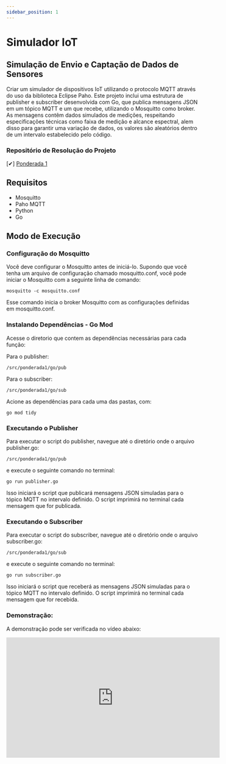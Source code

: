 ```yaml
---
sidebar_position: 1
---
```


# Simulador IoT

## Simulação de Envio e Captação de Dados de Sensores
Criar um simulador de dispositivos IoT utilizando o protocolo MQTT através do uso da biblioteca Eclipse Paho. 
Este projeto inclui uma estrutura de publisher e subscriber desenvolvida com Go, que publica mensagens JSON em um tópico MQTT e um que recebe, utilizando o Mosquitto como broker. As mensagens contêm dados simulados de medições, respeitando especificações técnicas como faixa de medição e alcance espectral, alem disso para garantir uma variação de dados, os valores são aleatórios dentro de um intervalo estabelecido pelo código.


### Repositório de Resolução do Projeto

[✔] [Ponderada 1](https://github.com/gabInteli/M9-Inteli-Eng-Comp_Gabriela_Matias/tree/main/src/ponderada1)

## Requisitos
- Mosquitto
- Paho MQTT
- Python
- Go

##  Modo de Execução 

### Configuração do Mosquitto
Você deve configurar o Mosquitto antes de iniciá-lo. Supondo que você tenha um arquivo de configuração chamado mosquitto.conf, você pode iniciar o Mosquitto com a seguinte linha de comando:

```
mosquitto -c mosquitto.conf
```

Esse comando inicia o broker Mosquitto com as configurações definidas em mosquitto.conf.

### Instalando Dependências - Go Mod
Acesse o diretorio que contem as dependências necessárias para cada função: 

Para o publisher:
```
/src/ponderada1/go/pub
```

Para o subscriber:
```
/src/ponderada1/go/sub
```

Acione as dependências para cada uma das pastas, com: 
```
go mod tidy
```

### Executando o Publisher

Para executar o script do publisher, navegue até o diretório onde o arquivo publisher.go: 
```
/src/ponderada1/go/pub
```

e execute o seguinte comando no terminal:
```
go run publisher.go
```

Isso iniciará o script que publicará mensagens JSON simuladas para o tópico MQTT no intervalo definido. 
O script imprimirá no terminal cada mensagem que for publicada.

### Executando o Subscriber

Para executar o script do subscriber, navegue até o diretório onde o arquivo subscriber.go: 
```
/src/ponderada1/go/sub
```

e execute o seguinte comando no terminal:
```
go run subscriber.go
```

Isso iniciará o script que receberá as mensagens JSON simuladas para o tópico MQTT no intervalo definido. O script imprimirá no terminal cada mensagem que for recebida.



### Demonstração: 

A demonstração pode ser verificada no vídeo abaixo:  
<iframe width="560" height="315" src="https://www.youtube.com/embed/8cfrfNcGn1A?si=bEVPjYMh1F_axd_t" title="YouTube video player" frameborder="0" allow="accelerometer; autoplay; clipboard-write; encrypted-media; gyroscope; picture-in-picture; web-share" allowfullscreen></iframe>
